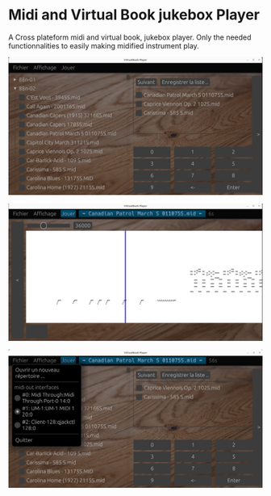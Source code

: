 # Midi and Virtual Book jukebox Player

A Cross plateform midi and virtual book, jukebox player. Only the needed functionnalities to easily making midified instrument play.

![](doc/ss1.png) 

![](doc/ss2.png) 

![](doc/ss3.png) 

